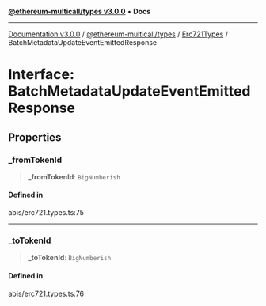 [**@ethereum-multicall/types v3.0.0**](../../../README.md) • **Docs**

***

[Documentation v3.0.0](../../../../../packages.md) / [@ethereum-multicall/types](../../../README.md) / [Erc721Types](../README.md) / BatchMetadataUpdateEventEmittedResponse

# Interface: BatchMetadataUpdateEventEmittedResponse

## Properties

### \_fromTokenId

> **\_fromTokenId**: `BigNumberish`

#### Defined in

abis/erc721.types.ts:75

***

### \_toTokenId

> **\_toTokenId**: `BigNumberish`

#### Defined in

abis/erc721.types.ts:76
